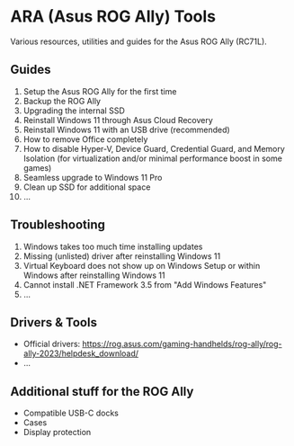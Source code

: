 # ARA (Asus ROG Ally) Tools 
Various resources, utilities and guides for the Asus ROG Ally (RC71L).

## Guides
1. Setup the Asus ROG Ally for the first time
2. Backup the ROG Ally
3. Upgrading the internal SSD
4. Reinstall Windows 11 through Asus Cloud Recovery
5. Reinstall Windows 11 with an USB drive (recommended)
6. How to remove Office completely
7. How to disable Hyper-V, Device Guard, Credential Guard, and Memory Isolation (for virtualization and/or minimal performance boost in some games)
8. Seamless upgrade to Windows 11 Pro
9. Clean up SSD for additional space
10. ...

## Troubleshooting
1. Windows takes too much time installing updates
2. Missing (unlisted) driver after reinstalling Windows 11
3. Virtual Keyboard does not show up on Windows Setup or within Windows after reinstalling Windows 11
4. Cannot install .NET Framework 3.5 from "Add Windows Features"
5. ...

## Drivers & Tools
- Official drivers: https://rog.asus.com/gaming-handhelds/rog-ally/rog-ally-2023/helpdesk_download/
- ...

## Additional stuff for the ROG Ally
- Compatible USB-C docks
- Cases
- Display protection
